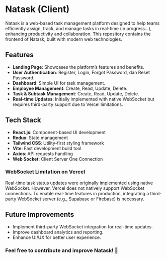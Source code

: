 # Natask (Client)

Natask is a web-based task management platform designed to help teams efficiently assign, track, and manage tasks in real-time (in progress...), enhancing productivity and collaboration. This repository contains the frontend of Natask, built with modern web technologies.

## Features

- **Landing Page**: Showcases the platform’s features and benefits.
- **User Authentication**: Register, Login, Forgot Password, dan Reset Password.
- **Dashboard**: Simple UI for task management.
- **Employee Management**: Create, Read, Update, Delete.
- **Task & Subtask Management**: Create, Read, Update, Delete.
- **Real-time Updates**: Initially implemented with native WebSocket but requires third-party support due to Vercel limitations.

## Tech Stack

- **React.js**: Component-based UI development
- **Redux**: State management
- **Tailwind CSS**: Utility-first styling framework
- **Vite**: Fast development build tool
- **Axios**: API requests handling
- **Web Socket**: Client Server One Connection

### WebSocket Limitation on Vercel

Real-time task status updates were originally implemented using native WebSocket. However, Vercel does not natively support WebSocket connections. To enable real-time features in production, integrating a third-party WebSocket server (e.g., Supabase or Firebase) is necessary.

## Future Improvements

- Implement third-party WebSocket integration for real-time updates.
- Improve dashboard analytics and reporting.
- Enhance UI/UX for better user experience.

### Feel free to contribute and improve Natask! 🚀
